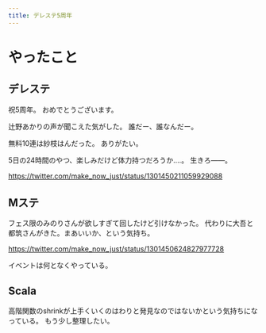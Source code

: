 ```yaml
---
title: デレステ5周年
---
```


# やったこと

## デレステ

祝5周年。
おめでとうございます。

辻野あかりの声が聞こえた気がした。
誰だー、誰なんだー。

無料10連は紗枝はんだった。
ありがたい。

5日の24時間のやつ、楽しみだけど体力持つだろうか‥‥。
生きろ——。

<https://twitter.com/make_now_just/status/1301450211059929088>

## Mステ

フェス限のみのりさんが欲しすぎて回したけど引けなかった。
代わりに大吾と都筑さんがきた。まあいいか、という気持ち。

<https://twitter.com/make_now_just/status/1301450624827977728>

イベントは何となくやっている。

## Scala

高階関数のshrinkが上手くいくのはわりと発見なのではないかという気持ちになっている。
もう少し整理したい。
